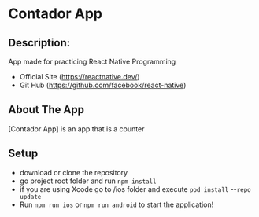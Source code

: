 # Contador App

## Description:
App made for practicing React Native Programming

- Official Site (https://reactnative.dev/)
- Git Hub (https://github.com/facebook/react-native)

## About The App
[Contador App] is an app that is a counter

## Setup
- download or clone the repository
- go project root folder and run `npm install`
- if you are using Xcode go to /ios folder and execute `pod install` --`repo update`
- Run `npm run ios` or `npm run android` to start the application! 
